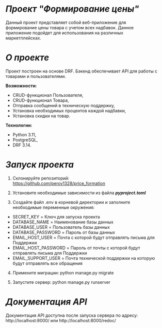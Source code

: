# **_Проект "Формирование цены"_**

Данный проект представляет собой веб-приложение для формирование цены товара с учетом всех надбавок. Данное приложение подойдет для использования на различных маркетплейсках.

# **_О проекте_**

Проект построен на основе DRF. 
Бэкенд обеспечивает API для работы с товарами и пользователями.

**Возможности:**
- CRUD-функционал Пользователя,
- CRUD-функционал Товара,
- Отправка сообщений в техническую поддержку,
- Установка необходимых процентов каждой надбавки,
- Установка скидки на товар.

**Технологии:**
- Python 3.11,
- PostgreSQL,
- DRF 3.14.

# **_Запуск проекта_**

1. Склонируйте репозиторий: https://github.com/perov1328/price_formation


2. Установите необходимые зависимости из файла _**pyproject.toml**_


3. Создайте файл .env в корневой директории и заполните необходимые переменные окружения:

* SECRET_KEY = Ключ для запуска проекта
* DATABASE_NAME = Наименование базы данных
* DATABASE_USER = Пользователь базы данных
* DATABASE_PASSWORD = Пароль от базы данных
* EMAIL_HOST_USER = Почта с которой будут отправлять письма для Поддержки
* EMAIL_HOST_PASSWORD = Пароль от почты с которой будут отправлять письма для Поддержки
* EMAIL_SUPPORT_USER = Почта технической поддержки на которую будут отправлять все обращения

4. Примените миграции: python manage.py migrate


5. Запустите сервер: python manage.py runserver


# _**Документация API**_

Документация API доступна после запуска сервера по адресу: http://localhost:8000/ или http://localhost:8000/redoc/ 

